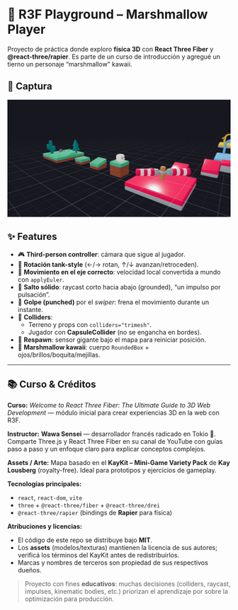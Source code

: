 # 🧁 R3F Playground – Marshmallow Player

Proyecto de práctica donde exploro **física 3D** con **React Three Fiber** y **@react-three/rapier**. Es parte de un curso de introducción y agregué un tierno un personaje “marshmallow” kawaii.

## 👀 Captura

<p align="center">
  <img src="./public/assets/Screenshot_2.png" width="720" alt="Vista general del playground" />
</p>

## ✨ Features

- 🎮 **Third-person controller**: cámara que sigue al jugador.
- 🔄 **Rotación tank-style** (←/→ rotan, ↑/↓ avanzan/retroceden).
- 🧠 **Movimiento en el eje correcto**: velocidad local convertida a mundo con `applyEuler`.
- 🧗 **Salto sólido**: raycast corto hacia abajo (grounded), “un impulso por pulsación”.
- 🥊 **Golpe (punched)** por el _swiper_: frena el movimiento durante un instante.
- 🧱 **Colliders**:
  - Terreno y props con `colliders="trimesh"`.
  - Jugador con **CapsuleCollider** (no se engancha en bordes).
- 🧪 **Respawn**: sensor gigante bajo el mapa para reiniciar posición.
- 🫶 **Marshmallow kawaii**: cuerpo `RoundedBox` + ojos/brillos/boquita/mejillas.

---

## 📚 Curso & Créditos

**Curso:** _Welcome to React Three Fiber: The Ultimate Guide to 3D Web Development_ — módulo inicial para crear experiencias 3D en la web con R3F.

**Instructor:** **Wawa Sensei** — desarrollador francés radicado en Tokio 🗼. Comparte Three.js y React Three Fiber en su canal de YouTube con guías paso a paso y un enfoque claro para explicar conceptos complejos.

**Assets / Arte:** Mapa basado en el **KayKit – Mini-Game Variety Pack** de **Kay Lousberg** (royalty-free). Ideal para prototipos y ejercicios de gameplay.

**Tecnologías principales:**

- `react`, `react-dom`, `vite`
- `three` + `@react-three/fiber` + `@react-three/drei`
- `@react-three/rapier` (bindings de **Rapier** para física)

**Atribuciones y licencias:**

- El código de este repo se distribuye bajo **MIT**.
- Los **assets** (modelos/texturas) mantienen la licencia de sus autores; verificá los términos del KayKit antes de redistribuirlos.
- Marcas y nombres de terceros son propiedad de sus respectivos dueños.

> Proyecto con fines **educativos**: muchas decisiones (colliders, raycast, impulses, kinematic bodies, etc.) priorizan el aprendizaje por sobre la optimización para producción.

